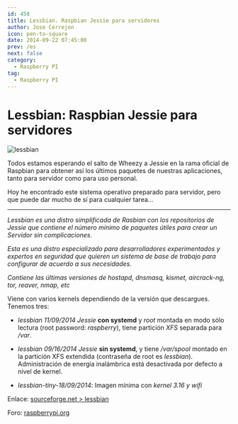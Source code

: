 ```yaml
---
id: 458
title: Lessbian. Raspbian Jessie para servidores
author: Jose Cerrejon
icon: pen-to-square
date: 2014-09-22 07:45:00
prev: /es
next: false
category:
  - Raspberry PI
tag:
  - Raspberry PI
---
```


# Lessbian: Raspbian Jessie para servidores

![lessbian](/images/2014/09/lessbian.png)

Todos estamos esperando el salto de Wheezy a Jessie en la rama oficial de Raspbian para obtener así los últimos paquetes de nuestras aplicaciones, tanto para servidor como para uso personal.

Hoy he encontrado este sistema operativo preparado para servidor, pero que puede dar mucho de sí para cualquier tarea...

- - -
*Lessbian es una distro simplificada de Rasbian con los repositorios de Jessie que contiene el número mínimo de paquetes útiles para crear un Servidor sin complicaciones.*

*Esta es una distro especializado para desarrolladores experimentados y expertos en seguridad que quieren un sistema de base de trabajo para configurar de acuerdo a sus necesidades.*

*Contiene las últimas versiones de hostapd, dnsmasq, kismet, aircrack-ng, tor, reaver, nmap, etc*

Viene con varios kernels dependiendo de la versión que descargues. Tenemos tres:

* *lessbian 11/09/2014 Jessie* **con systemd** y *root* montada en modo sólo lectura (root password: *raspberry*), tiene partición *XFS* separada para */var*.

* *lessbian 09/16/2014 Jessie* **sin systemd**, y tiene */var/spool* montado en la partición XFS extendida (contraseña de root es *lessbian*). Administración de energía inalámbrica está desactivada por defecto a nivel de kernel.

* *lessbian-tiny-18/09/2014*: Imagen mínima con *kernel 3.16 y wifi*

Enlace: [sourceforge.net > lessbian](http://sourceforge.net/projects/lessbian/)

Foro: [raspberrypi.org](http://www.raspberrypi.org/forums/viewtopic.php?f=66&t=86844)